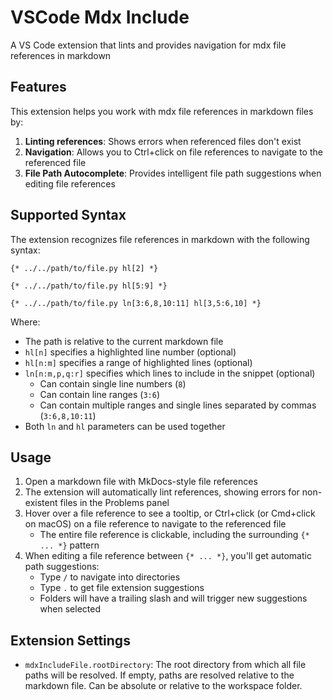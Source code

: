 # VSCode Mdx Include

A VS Code extension that lints and provides navigation for mdx file references in markdown

## Features

This extension helps you work with mdx file references in markdown files by:

1. **Linting references**: Shows errors when referenced files don't exist
2. **Navigation**: Allows you to Ctrl+click on file references to navigate to the referenced file
3. **File Path Autocomplete**: Provides intelligent file path suggestions when editing file references

## Supported Syntax

The extension recognizes file references in markdown with the following syntax:

```shell
{* ../../path/to/file.py hl[2] *}
```

```shell
{* ../../path/to/file.py hl[5:9] *}
```

```shell
{* ../../path/to/file.py ln[3:6,8,10:11] hl[3,5:6,10] *}
```

Where:

- The path is relative to the current markdown file
- `hl[n]` specifies a highlighted line number (optional)
- `hl[n:m]` specifies a range of highlighted lines (optional)
- `ln[n:m,p,q:r]` specifies which lines to include in the snippet (optional)
  - Can contain single line numbers (`8`)
  - Can contain line ranges (`3:6`)
  - Can contain multiple ranges and single lines separated by commas (`3:6,8,10:11`)
- Both `ln` and `hl` parameters can be used together

## Usage

1. Open a markdown file with MkDocs-style file references
2. The extension will automatically lint references, showing errors for non-existent files in the Problems panel
3. Hover over a file reference to see a tooltip, or Ctrl+click (or Cmd+click on macOS) on a file reference to navigate to the referenced file
   - The entire file reference is clickable, including the surrounding `{* ... *}` pattern
4. When editing a file reference between `{* ... *}`, you'll get automatic path suggestions:
   - Type `/` to navigate into directories
   - Type `.` to get file extension suggestions
   - Folders will have a trailing slash and will trigger new suggestions when selected

## Extension Settings

- `mdxIncludeFile.rootDirectory`: The root directory from which all file paths will be resolved. If empty, paths are resolved relative to the markdown file. Can be absolute or relative to the workspace folder.
